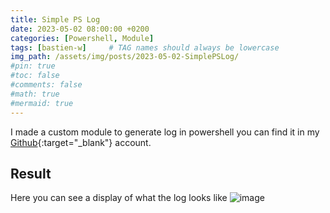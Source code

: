 ```yaml
---
title: Simple PS Log
date: 2023-05-02 08:00:00 +0200
categories: [Powershell, Module]
tags: [bastien-w]     # TAG names should always be lowercase
img_path: /assets/img/posts/2023-05-02-SimplePSLog/
#pin: true
#toc: false
#comments: false
#math: true
#mermaid: true
---
```


I made a custom module to generate log in powershell you can find it in my [Github](https://github.com/bastien-w/SimplePSLog){:target="_blank"} account.

## Result
Here you can see a display of what the log looks like
![image](simplePSLog.png)